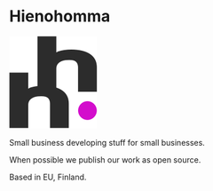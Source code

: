 # Hienohomma

![Hienohomma logo](../logos/logo_gray_pink.svg)

Small business developing stuff for small businesses.

When possible we publish our work as open source.

Based in EU, Finland.

